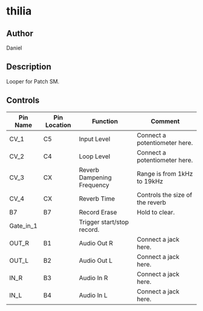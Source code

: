 # thilia

## Author

Daniel

## Description
Looper for Patch SM.  

## Controls

| Pin Name | Pin Location | Function | Comment |
| --- | --- | --- | --- |
| CV_1 | C5 | Input Level | Connect a potentiometer here. |
| CV_2 | C4 | Loop Level | Connect a potentiometer here. |
| CV_3 | CX | Reverb Dampening Frequency | Range is from 1kHz to 19kHz |
| CV_4 | CX | Reverb Time | Controls the size of the reverb |
| B7 | B7 | Record Erase |  Hold to clear. |
| Gate_in_1|  | Trigger start/stop record. | 
| OUT_R | B1 | Audio Out R | Connect a jack here. |
| OUT_L | B2 | Audio Out L | Connect a jack here. |
| IN_R | B3 | Audio In R | Connect a jack here. |
| IN_L | B4 | Audio In L | Connect a jack here. |